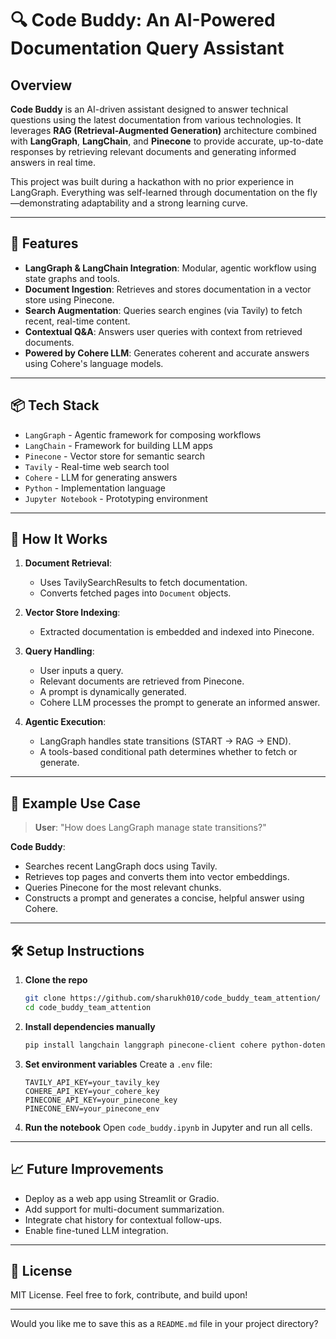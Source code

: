 # 🔍 Code Buddy: An AI-Powered Documentation Query Assistant

## Overview

**Code Buddy** is an AI-driven assistant designed to answer technical questions using the latest documentation from various technologies. It leverages **RAG (Retrieval-Augmented Generation)** architecture combined with **LangGraph**, **LangChain**, and **Pinecone** to provide accurate, up-to-date responses by retrieving relevant documents and generating informed answers in real time.

This project was built during a hackathon with no prior experience in LangGraph. Everything was self-learned through documentation on the fly—demonstrating adaptability and a strong learning curve.

---

## 🔧 Features

* **LangGraph & LangChain Integration**: Modular, agentic workflow using state graphs and tools.
* **Document Ingestion**: Retrieves and stores documentation in a vector store using Pinecone.
* **Search Augmentation**: Queries search engines (via Tavily) to fetch recent, real-time content.
* **Contextual Q\&A**: Answers user queries with context from retrieved documents.
* **Powered by Cohere LLM**: Generates coherent and accurate answers using Cohere's language models.

---

## 📦 Tech Stack

* `LangGraph` - Agentic framework for composing workflows
* `LangChain` - Framework for building LLM apps
* `Pinecone` - Vector store for semantic search
* `Tavily` - Real-time web search tool
* `Cohere` - LLM for generating answers
* `Python` - Implementation language
* `Jupyter Notebook` - Prototyping environment

---

## 🚀 How It Works

1. **Document Retrieval**:

   * Uses TavilySearchResults to fetch documentation.
   * Converts fetched pages into `Document` objects.

2. **Vector Store Indexing**:

   * Extracted documentation is embedded and indexed into Pinecone.

3. **Query Handling**:

   * User inputs a query.
   * Relevant documents are retrieved from Pinecone.
   * A prompt is dynamically generated.
   * Cohere LLM processes the prompt to generate an informed answer.

4. **Agentic Execution**:

   * LangGraph handles state transitions (START → RAG → END).
   * A tools-based conditional path determines whether to fetch or generate.

---

## 🧪 Example Use Case

> **User**: "How does LangGraph manage state transitions?"

**Code Buddy**:

* Searches recent LangGraph docs using Tavily.
* Retrieves top pages and converts them into vector embeddings.
* Queries Pinecone for the most relevant chunks.
* Constructs a prompt and generates a concise, helpful answer using Cohere.

---

## 🛠️ Setup Instructions

1. **Clone the repo**

   ```bash
   git clone https://github.com/sharukh010/code_buddy_team_attention/
   cd code_buddy_team_attention
   ```

2. **Install dependencies manually**

   ```bash
   pip install langchain langgraph pinecone-client cohere python-dotenv
   ```

3. **Set environment variables**
   Create a `.env` file:

   ```env
   TAVILY_API_KEY=your_tavily_key
   COHERE_API_KEY=your_cohere_key
   PINECONE_API_KEY=your_pinecone_key
   PINECONE_ENV=your_pinecone_env
   ```

4. **Run the notebook**
   Open `code_buddy.ipynb` in Jupyter and run all cells.

---

## 📈 Future Improvements

* Deploy as a web app using Streamlit or Gradio.
* Add support for multi-document summarization.
* Integrate chat history for contextual follow-ups.
* Enable fine-tuned LLM integration.

---

## 📄 License

MIT License. Feel free to fork, contribute, and build upon!

---

Would you like me to save this as a `README.md` file in your project directory?
